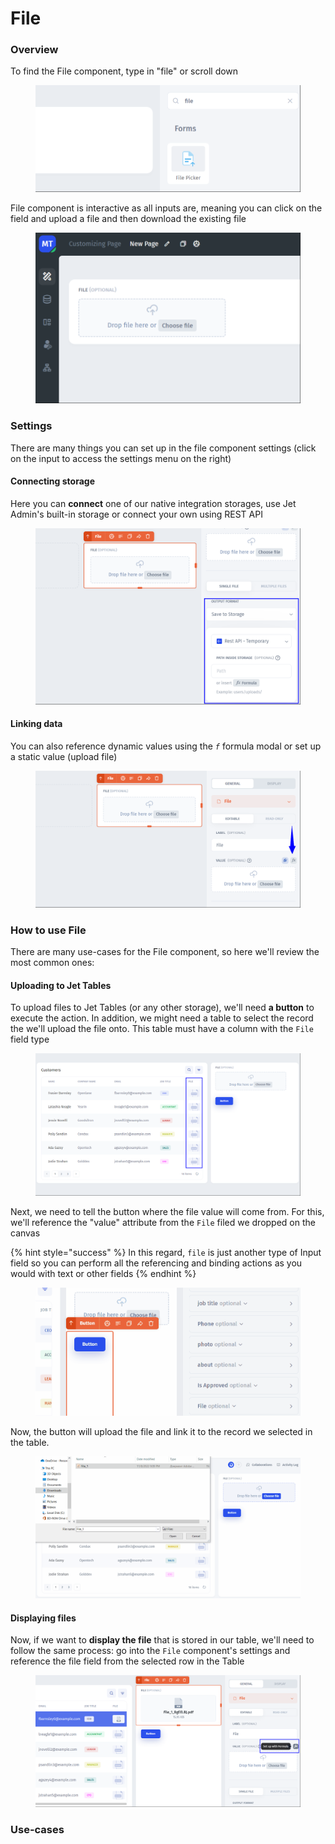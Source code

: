 # File

### Overview

To find the File component, type in "file" or scroll down

<figure><img src="../../../.gitbook/assets/image (6).png" alt=""><figcaption></figcaption></figure>

File component is interactive as all inputs are, meaning you can click on the field and upload a file and then download the existing file

<figure><img src="../../../.gitbook/assets/image (8).png" alt=""><figcaption></figcaption></figure>

### Settings

There are many things you can set up in the file component settings (click on the input to access the settings menu on the right)

#### Connecting storage

Here you can **connect** one of our native integration storages, use Jet Admin's built-in storage or connect your own using REST API

<figure><img src="../../../.gitbook/assets/image (5).png" alt=""><figcaption></figcaption></figure>

#### Linking data

You can also reference dynamic values using the _`f`_ formula modal or set up a static value (upload file)&#x20;

<figure><img src="../../../.gitbook/assets/image (7).png" alt=""><figcaption></figcaption></figure>

### How to use File

There are many use-cases for the File component, so here we'll review the most common ones:

#### Uploading to Jet Tables

To upload files to Jet Tables (or any other storage), we'll need **a button** to execute the action. In addition, we might need a table to select the record the we'll upload the file onto. This table must have a column with the `File` field type

<figure><img src="../../../.gitbook/assets/image (4).png" alt=""><figcaption></figcaption></figure>

Next, we need to tell the button where the file value will come from. For this, we'll reference the "value" attribute from the `File` filed we dropped on the canvas

{% hint style="success" %}
In this regard, `file` is just another type of Input field so you can perform all the referencing and binding actions as you would with text or other fields
{% endhint %}

<figure><img src="../../../.gitbook/assets/SRzgxdr.gif" alt=""><figcaption></figcaption></figure>

Now, the button will upload the file and link it to the record we selected in the table.

<figure><img src="../../../.gitbook/assets/xcfjgvuh.gif" alt=""><figcaption></figcaption></figure>

#### Displaying files

Now, if we want to **display the file** that is stored in our table, we'll need to follow the same process: go into the `File` component's settings and reference the file field from the selected row in the Table

<figure><img src="../../../.gitbook/assets/image (9).png" alt=""><figcaption></figcaption></figure>





### Use-cases
